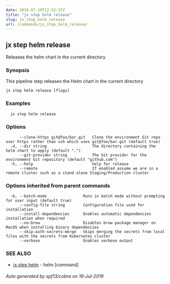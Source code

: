 ```yaml
---
date: 2019-07-19T12:52:37Z
title: "jx step helm release"
slug: jx_step_helm_release
url: /commands/jx_step_helm_release/
---
```

## jx step helm release

Releases the helm chart in the current directory

### Synopsis

This pipeline step releases the Helm chart in the current directory

```
jx step helm release [flags]
```

### Examples

```
  jx step helm release
```

### Options

```
      --clone-https git@foo/bar.git   Clone the environment Git repo over https rather than ssh which uses git@foo/bar.git (default true)
  -d, --dir string                    The directory containing the helm chart to apply (default ".")
      --git-provider string           The Git provider for the environment Git repository (default "github.com")
  -h, --help                          help for release
      --remote                        If enabled assume we are in a remote cluster such as a stand alone Staging/Production cluster
```

### Options inherited from parent commands

```
  -b, --batch-mode                Runs in batch mode without prompting for user input (default true)
      --config-file string        Configuration file used for installation
      --install-dependencies      Enables automatic dependencies installation when required
      --no-brew                   Disables brew package manager on MacOS when installing binary dependencies
      --skip-auth-secrets-merge   Skips merging the secrets from local files with the secrets from Kubernetes cluster
      --verbose                   Enables verbose output
```

### SEE ALSO

* [jx step helm](/commands/jx_step_helm/)	 - helm [command]

###### Auto generated by spf13/cobra on 19-Jul-2019
